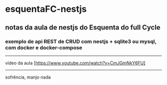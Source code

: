 # esquentaFC-nestjs

## notas da aula de nestjs do Esquenta do full Cycle

### exemplo de api REST de CRUD com nestjs + sqlite3 ou mysql, com docker e docker-compose

---

vídeo da aula [https://www.youtube.com/watch?v=CmJGmNkY6FU]

---

sofrência, manjo nada
